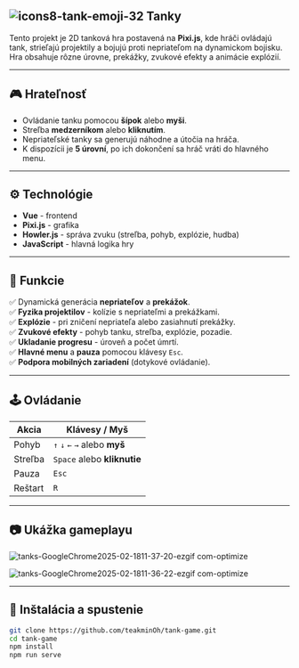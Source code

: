 ## ![icons8-tank-emoji-32](https://github.com/user-attachments/assets/1ddb6c3e-42c4-4ff6-9d7c-b0b33e33cbf3) Tanky
Tento projekt je 2D tanková hra postavená na **Pixi.js**, kde hráči ovládajú tank, strieľajú projektily a bojujú proti nepriateľom na dynamickom bojisku. Hra obsahuje rôzne úrovne, prekážky, zvukové efekty a animácie explózií.

---

## 🎮 Hrateľnosť
- Ovládanie tanku pomocou **šípok** alebo **myši**.
- Streľba **medzerníkom** alebo **kliknutím**.
- Nepriateľské tanky sa generujú náhodne a útočia na hráča.
- K dispozícii je **5 úrovní**, po ich dokončení sa hráč vráti do hlavného menu.

---

## ⚙️ Technológie
- **Vue** - frontend
- **Pixi.js** - grafika
- **Howler.js** - správa zvuku (streľba, pohyb, explózie, hudba)
- **JavaScript** - hlavná logika hry

---

## 🎯 Funkcie
✅ Dynamická generácia **nepriateľov** a **prekážok**.<br>
✅ **Fyzika projektilov** - kolízie s nepriateľmi a prekážkami.<br>
✅ **Explózie** - pri zničení nepriateľa alebo zasiahnutí prekážky.<br>
✅ **Zvukové efekty** - pohyb tanku, streľba, explózie, pozadie.<br>
✅ **Ukladanie progresu** - úroveň a počet úmrtí.<br>
✅ **Hlavné menu** a **pauza** pomocou klávesy `Esc`.<br>
✅ **Podpora mobilných zariadení** (dotykové ovládanie).<br>

---

## 🕹️ Ovládanie
| Akcia       | Klávesy / Myš |
|------------|--------------|
| Pohyb      | `↑` `↓` `←` `→` alebo **myš** |
| Streľba    | `Space` alebo **kliknutie** |
| Pauza      | `Esc` |
| Reštart    | `R` |

---

## 📷 Ukážka gameplayu

![tanks-GoogleChrome2025-02-1811-37-20-ezgif com-optimize](https://github.com/user-attachments/assets/2d335d63-e1d9-499f-ac74-e32f9d7eb6cc)

![tanks-GoogleChrome2025-02-1811-36-22-ezgif com-optimize](https://github.com/user-attachments/assets/150e6bb3-04dd-48f7-a44a-018b14147980)

---

## 🚀 Inštalácia a spustenie
   ```sh
   git clone https://github.com/teakminOh/tank-game.git
   cd tank-game
   npm install
   npm run serve
   ```



